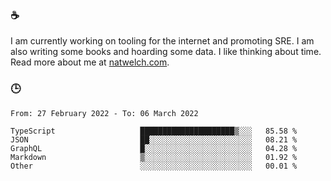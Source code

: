 ### ☕

I am currently working on tooling for the internet and promoting SRE. I am also writing some books and hoarding some data. I like thinking about time. Read more about me at [natwelch.com](https://natwelch.com).

### 🕒

<!--START_SECTION:waka-->

```text
From: 27 February 2022 - To: 06 March 2022

TypeScript                   █████████████████████▒░░░   85.58 %
JSON                         ██░░░░░░░░░░░░░░░░░░░░░░░   08.21 %
GraphQL                      █░░░░░░░░░░░░░░░░░░░░░░░░   04.28 %
Markdown                     ▒░░░░░░░░░░░░░░░░░░░░░░░░   01.92 %
Other                        ░░░░░░░░░░░░░░░░░░░░░░░░░   00.01 %
```

<!--END_SECTION:waka-->
